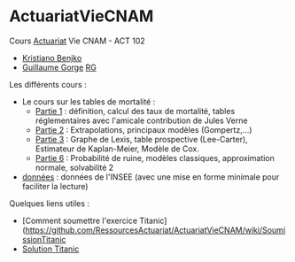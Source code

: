 # ActuariatVieCNAM
Cours [Actuariat](https://actuariat.cnam.fr/) Vie CNAM - ACT 102 
- [Kristiano Benjko](https://www.linkedin.com/in/kristianobejko/)
- [Guillaume Gorge](https://www.linkedin.com/in/guillaume-gorge-05340a8/) [RG](https://www.researchgate.net/profile/Guillaume-Gorge)


Les différents cours : 
- Le cours sur les tables de mortalité : 
  - [Partie 1](https://github.com/RessourcesActuariat/ActuariatVieCNAM/blob/main/Table%20de%20Mortalit%C3%A9%20-%20Partie%201.ipynb) : définition, calcul des taux de mortalité, tables réglementaires avec l'amicale contribution de Jules Verne
  - [Partie 2](https://github.com/RessourcesActuariat/ActuariatVieCNAM/blob/main/Table%20de%20Mortalit%C3%A9%20-%20Partie%202vf.ipynb) : Extrapolations, principaux modèles (Gompertz,...)
  - [Partie 3](https://github.com/RessourcesActuariat/ActuariatVieCNAM/blob/main/Table%20de%20Mortalit%C3%A9%20-%20Partie%203.ipynb) : Graphe de Lexis, table prospective (Lee-Carter), Estimateur de Kaplan-Meier, Modèle de Cox.
  - [Partie 6](https://github.com/RessourcesActuariat/ActuariatVieCNAM/blob/main/Cours%20Solvabilit%C3%A9%20-%20ruine.ipynb) : Probabilité de ruine, modèles classiques, approximation normale, solvabilité 2
- [données](https://github.com/RessourcesActuariat/ActuariatVieCNAM/tree/main/DataActuariat) : données de l'INSEE (avec une mise en forme minimale pour faciliter la lecture)


Quelques liens utiles : 
- [Comment soumettre l'exercice Titanic](https://github.com/RessourcesActuariat/ActuariatVieCNAM/wiki/SoumissionTitanic
- [Solution Titanic](https://github.com/RessourcesActuariat/ActuariatVieCNAM/blob/main/Solution%20TItanic.ipynb)

 
